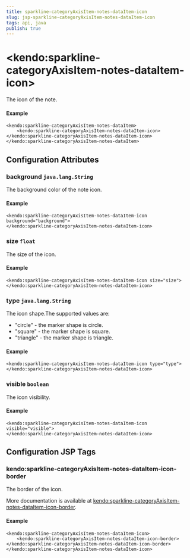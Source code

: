 ```yaml
---
title: sparkline-categoryAxisItem-notes-dataItem-icon
slug: jsp-sparkline-categoryAxisItem-notes-dataItem-icon
tags: api, java
publish: true
---
```


# \<kendo:sparkline-categoryAxisItem-notes-dataItem-icon\>

The icon of the note.

#### Example
    <kendo:sparkline-categoryAxisItem-notes-dataItem>
        <kendo:sparkline-categoryAxisItem-notes-dataItem-icon></kendo:sparkline-categoryAxisItem-notes-dataItem-icon>
    </kendo:sparkline-categoryAxisItem-notes-dataItem>

## Configuration Attributes

### background `java.lang.String`

The background color of the note icon.

#### Example
    <kendo:sparkline-categoryAxisItem-notes-dataItem-icon background="background">
    </kendo:sparkline-categoryAxisItem-notes-dataItem-icon>

### size `float`

The size of the icon.

#### Example
    <kendo:sparkline-categoryAxisItem-notes-dataItem-icon size="size">
    </kendo:sparkline-categoryAxisItem-notes-dataItem-icon>

### type `java.lang.String`

The icon shape.The supported values are:
* "circle" - the marker shape is circle.
* "square" - the marker shape is square.
* "triangle" - the marker shape is triangle.

#### Example
    <kendo:sparkline-categoryAxisItem-notes-dataItem-icon type="type">
    </kendo:sparkline-categoryAxisItem-notes-dataItem-icon>

### visible `boolean`

The icon visibility.

#### Example
    <kendo:sparkline-categoryAxisItem-notes-dataItem-icon visible="visible">
    </kendo:sparkline-categoryAxisItem-notes-dataItem-icon>


##  Configuration JSP Tags

### kendo:sparkline-categoryAxisItem-notes-dataItem-icon-border

The border of the icon.

More documentation is available at [kendo:sparkline-categoryAxisItem-notes-dataItem-icon-border](sparkline/categoryaxisitem-notes-dataitem-icon-border).

#### Example

    <kendo:sparkline-categoryAxisItem-notes-dataItem-icon>
        <kendo:sparkline-categoryAxisItem-notes-dataItem-icon-border></kendo:sparkline-categoryAxisItem-notes-dataItem-icon-border>
    </kendo:sparkline-categoryAxisItem-notes-dataItem-icon>

